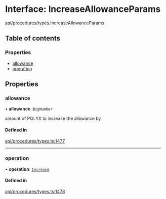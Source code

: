 # Interface: IncreaseAllowanceParams

[api/procedures/types](../wiki/api.procedures.types).IncreaseAllowanceParams

## Table of contents

### Properties

- [allowance](../wiki/api.procedures.types.IncreaseAllowanceParams#allowance)
- [operation](../wiki/api.procedures.types.IncreaseAllowanceParams#operation)

## Properties

### allowance

• **allowance**: `BigNumber`

amount of POLYX to increase the allowance by

#### Defined in

[api/procedures/types.ts:1477](https://github.com/PolymeshAssociation/polymesh-sdk/blob/88db4a91/src/api/procedures/types.ts#L1477)

___

### operation

• **operation**: [`Increase`](../wiki/api.procedures.types.AllowanceOperation#increase)

#### Defined in

[api/procedures/types.ts:1478](https://github.com/PolymeshAssociation/polymesh-sdk/blob/88db4a91/src/api/procedures/types.ts#L1478)
